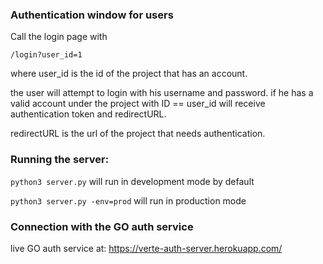 ### Authentication window for users

Call the login page with

`/login?user_id=1`

where user_id is the id of the project that has an account.

the user will attempt to login with his username and password.
if he has a valid account under the project with ID == user_id
will receive authentication token and redirectURL.

redirectURL is the url of the project that needs authentication.


### Running the server:

`python3 server.py` will run in development mode by default

`python3 server.py -env=prod` will run in production mode


### Connection with the GO auth service

live GO auth service at: https://verte-auth-server.herokuapp.com/
